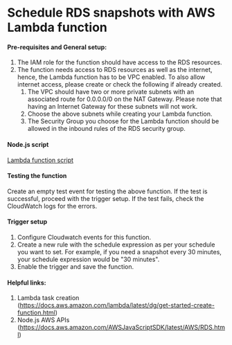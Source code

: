 # Schedule RDS snapshots with AWS Lambda function

#### Pre-requisites and General setup:

1. The IAM role for the function should have access to the RDS resources.
2. The function needs access to RDS resources as well as the internet, hence, the Lambda function has to be VPC enabled. To also allow internet access, please create or check the following if already created.
    1. The VPC should have two or more private subnets with an associated route for 0.0.0.0/0 on the NAT Gateway. Please note that having an Internet Gateway for these subnets will not work.
    2. Choose the above subnets while creating your Lambda function.
    3. The Security Group you choose for the Lambda function should be allowed in the inbound rules of the RDS security group.

#### Node.js script
[Lambda function script](https://github.com/shivamgulati1991/LambdaRDSSnapshot/blob/master/CreateRDSSnapshot.js)

#### Testing the function

Create an empty test event for testing the above function. If the test is successful, proceed with the trigger setup. If the test fails, check the CloudWatch logs for the errors.

#### Trigger setup

1. Configure Cloudwatch events for this function.
2. Create a new rule with the schedule expression as per your schedule you want to set. For example, if you need a snapshot every 30 minutes, your schedule expression would be "30 minutes".
3. Enable the trigger and save the function.

#### Helpful links:

1. Lambda task creation (https://docs.aws.amazon.com/lambda/latest/dg/get-started-create-function.html)
2. Node.js AWS APIs (https://docs.aws.amazon.com/AWSJavaScriptSDK/latest/AWS/RDS.html)
